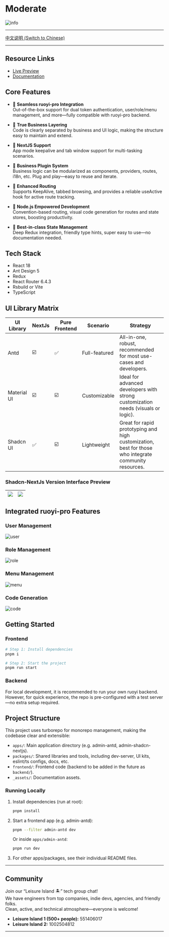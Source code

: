 # Moderate

![info](./_assets/info.png)

---

[中文说明 (Switch to Chinese)](./README.zh-CN.md)

---

## Resource Links

-   [Live Preview](http://111.229.110.163/)
-   [Documentation](https://dland-team.github.io/moderate-react-admin/)

## Core Features

-   🍎 **Seamless ruoyi-pro Integration**  
    Out-of-the-box support for dual token authentication, user/role/menu management, and more—fully compatible with ruoyi-pro backend.

-   🍇 **True Business Layering**  
    Code is clearly separated by business and UI logic, making the structure easy to maintain and extend.

-   🥥 **NextJS Support**  
    App mode keepalive and tab window support for multi-tasking scenarios.

-   🥕 **Business Plugin System**  
    Business logic can be modularized as components, providers, routes, i18n, etc. Plug and play—easy to reuse and iterate.

-   🍞 **Enhanced Routing**  
    Supports KeepAlive, tabbed browsing, and provides a reliable useActive hook for active route tracking.

-   🥦 **Node.js Empowered Development**  
    Convention-based routing, visual code generation for routes and state stores, boosting productivity.

-   🥑 **Best-in-class State Management**  
    Deep Redux integration, friendly type hints, super easy to use—no documentation needed.

## Tech Stack

-   React 18
-   Ant Design 5
-   Redux
-   React Router 6.4.3
-   Rsbuild or Vite
-   TypeScript

## UI Library Matrix

| UI Library  | NextJs | Pure Frontend | Scenario      | Strategy                                                                                              |
| ----------- | ------ | ------------- | ------------- | ----------------------------------------------------------------------------------------------------- |
| Antd        | ☑️     | ✅            | Full-featured | All-in-one, robust, recommended for most use-cases and developers.                                    |
| Material UI | ☑️     | ☑️            | Customizable  | Ideal for advanced developers with strong customization needs (visuals or logic).                     |
| Shadcn UI   | ✅     | ☑️            | Lightweight   | Great for rapid prototyping and high customization, best for those who integrate community resources. |

### Shadcn-NextJs Version Interface Preview

| ![](_assets/shadcn-nextjs-2.png) | ![](_assets/shadcn-nexts-1.png) |
| :------------------------------: | :-----------------------------: |

## Integrated ruoyi-pro Features

### User Management

![user](./_assets/user.png)

### Role Management

![role](./_assets/role.png)

### Menu Management

![menu](./_assets/menu.png)

### Code Generation

![code](./_assets/code.png)

## Getting Started

### Frontend

```bash
# Step 1: Install dependencies
pnpm i

# Step 2: Start the project
pnpm run start
```

### Backend

For local development, it is recommended to run your own ruoyi backend.
However, for quick experience, the repo is pre-configured with a test server—no extra setup required.

## Project Structure

This project uses turborepo for monorepo management, making the codebase clear and extensible:

-   `apps/`: Main application directory (e.g. admin-antd, admin-shadcn-nextjs).
-   `packages/`: Shared libraries and tools, including dev-server, UI kits, eslint/ts configs, docs, etc.
-   `frontend/`: Frontend code (backend to be added in the future as `backend/`).
-   `_assets/`: Documentation assets.

### Running Locally

1. Install dependencies (run at root):
    ```bash
    pnpm install
    ```
2. Start a frontend app (e.g. admin-antd):
    ```bash
    pnpm --filter admin-antd dev
    ```
    Or inside `apps/admin-antd`:
    ```bash
    pnpm run dev
    ```
3. For other apps/packages, see their individual README files.

---

## Community

Join our “Leisure Island 🏝️” tech group chat!  
We have engineers from top companies, indie devs, agencies, and friendly folks.  
Clean, active, and technical atmosphere—everyone is welcome!

-   **Leisure Island 1 (500+ people):** 551406017
-   **Leisure Island 2:** 1002504812

---
